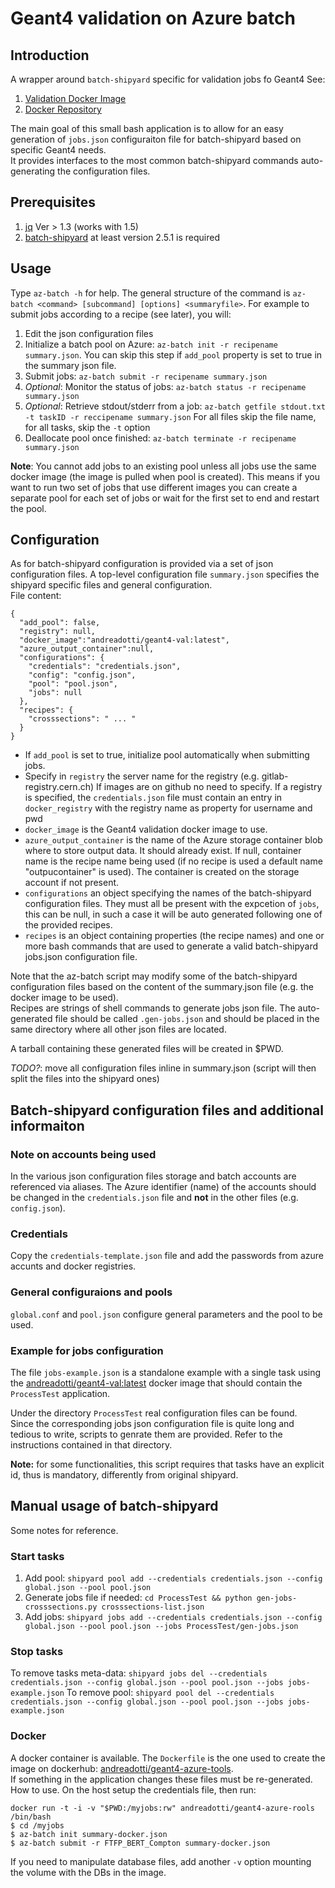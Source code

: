Geant4 validation on Azure batch
================================

Introduction
------------
A wrapper around `batch-shipyard` specific for validation jobs fo Geant4
See: 
 
 1. [Validation Docker Image](https://github.com/andreadotti/docker-geant4-val)
 2. [Docker Repository](https://hub.docker.com/r/andreadotti/geant4-val/)

The main goal of this small bash application is to
allow for an easy generation of `jobs.json` configuraiton file for
batch-shipyard based on specific Geant4 needs.  
It provides interfaces to the most common batch-shipyard commands
auto-generating the configuration files.

Prerequisites
-------------

 1. [jq](https://stedolan.github.io/jq/) Ver > 1.3 (works with 1.5)
 2. [batch-shipyard](https://github.com/Azure/batch-shipyard) at least 
    version 2.5.1 is required

Usage
-----
Type `az-batch -h` for help. The general structure of the command is
`az-batch <command> [subcommand] [options] <summaryfile>`. 
For example to submit jobs according to a recipe (see later), you will:

 1. Edit the json configuration files
 2. Initialize a batch pool on Azure: 
    `az-batch init -r recipename summary.json`. You can skip this step if
    `add_pool` property is set to true in the summary json file.
 3. Submit jobs: `az-batch submit -r recipename summary.json`
 4. *Optional*: Monitor the status of jobs: 
    `az-batch status -r recipename summary.json`
 5. *Optional*: Retrieve stdout/stderr from a job:
    `az-batch getfile stdout.txt -t taskID -r reccipename summary.json`
    For all files skip the file name, for all tasks, skip the `-t` option
 6. Deallocate pool once finished: 
    `az-batch terminate -r recipename summary.json`

**Note**: You cannot add jobs to an existing pool unless all jobs use the 
same docker image (the image is pulled when pool is created). This means 
if you want to run two set of jobs that use different images you can create
a separate pool for each set of jobs or wait for the first set to end and
restart the pool.

Configuration
-------------
As for batch-shipyard configuration is provided via a set of json
configuration files. A top-level configuration file `summary.json`
specifies the shipyard specific files and general configuration.  
File content:
```
{
  "add_pool": false,
  "registry": null,
  "docker_image":"andreadotti/geant4-val:latest",
  "azure_output_container":null,
  "configurations": {
    "credentials": "credentials.json",
    "config": "config.json",
    "pool": "pool.json",
    "jobs": null 
  },  
  "recipes": {
    "crosssections": " ... "
  }
}
```

 * If `add_pool` is set to true, initialize pool automatically when
   submitting jobs. 
 * Specify in `registry` the server name for the registry (e.g. gitlab-registry.cern.ch)
   If images are on github no need to specify.  If a registry
   is specified, the `credentials.json` file must contain an entry in 
   `docker_registry` with the registry name as property for username and pwd
 * `docker_image` is the Geant4 validation docker image to use.
 * `azure_output_container` is the name of the Azure storage container
   blob where to store output data. It should already exist. If null, 
   container name is the recipe name being used (if no recipe is used
   a default name "outpucontainer" is used). The container is created
   on the storage account if not present.
 * `configurations` an object specifying the names of the batch-shipyard
   configuration files. They must all be present with the expcetion of
   `jobs`, this can be null, in such a case it will be auto generated
   following one of the provided recipes.
 * `recipes` is an object containing properties (the recipe names) and one
   or more bash commands that are used to generate a valid
   batch-shipyard jobs.json configuration file.

Note that the az-batch script may modify some of the batch-shipyard
configuration files based on the content of the summary.json file (e.g.
the docker image to be used).  
Recipes are strings of shell commands to generate jobs json file. 
The auto-generated file should be called `.gen-jobs.json` and should be
placed in the same directory where all other json files are located.

A tarball containing these generated files will be created in $PWD.

*TODO?*: move all configuration files inline in summary.json (script will
then split the files into the shipyard ones)

Batch-shipyard configuration files and additional informaiton
-------------------------------------------------------------

### Note on accounts being used
In the various json configuration files storage and batch accounts
are referenced via aliases. The Azure identifier (name) of the accounts
should be changed in the `credentials.json` file and **not** in the other
files (e.g. `config.json`).

### Credentials
Copy the `credentials-template.json` file and add the passwords from
azure accunts and docker registries.

### General configuraions and pools
`global.conf` and `pool.json` configure general parameters and the pool to be
used.

### Example for jobs configuration
The file `jobs-example.json` is a standalone example with a single task 
using the 
[andreadotti/geant4-val:latest](https://hub.docker.com/r/andreadotti/geant4-val/) 
docker image that should contain the `ProcessTest` application.

Under the directory `ProcessTest` real configuration files can be found.  
Since the corresponding jobs json configuration file is quite long and 
tedious to write, scripts to genrate them are provided. Refer to the 
instructions contained in that directory.

**Note:** for some functionalities, this script requires that tasks have 
an explicit id, thus is mandatory, differently from original shipyard.

Manual usage of batch-shipyard
------------------------------
Some notes for reference.

### Start tasks

 1. Add pool: `shipyard pool add --credentials credentials.json --config global.json --pool pool.json`
 2. Generate jobs file if needed: `cd ProcessTest && python gen-jobs-crosssections.py crosssections-list.json`
 3. Add jobs: `shipyard jobs add --credentials credentials.json --config global.json --pool pool.json --jobs ProcessTest/gen-jobs.json`

### Stop tasks
To remove tasks meta-data: `shipyard jobs del --credentials credentials.json --config global.json --pool pool.json --jobs jobs-example.json`
To remove pool: `shipyard pool del --credentials credentials.json --config global.json --pool pool.json --jobs jobs-example.json`

### Docker
A docker container is available. The `Dockerfile` is the one used to create the image on 
dockerhub: [andreadotti/geant4-azure-tools](https://hub.docker.com/r/andreadotti/geant4-azure-tools/).  
If something in the application changes these files must be re-generated.  
How to use. On the host setup the credentials file, then run:
```
docker run -t -i -v "$PWD:/myjobs:rw" andreadotti/geant4-azure-rools /bin/bash
$ cd /myjobs
$ az-batch init summary-docker.json
$ az-batch submit -r FTFP_BERT_Compton summary-docker.json
```
If you need to manipulate database files, add another `-v` option mounting the 
volume with the DBs in the image.  

